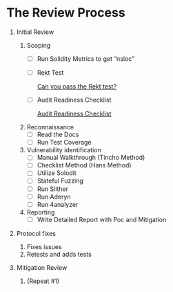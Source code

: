 # The Review Process

1. Initial Review
    1. Scoping
        - [ ]  Run Solidity Metrics to get “nsloc”
        - [ ]  Rekt Test
            
            [Can you pass the Rekt test?](https://blog.trailofbits.com/2023/08/14/can-you-pass-the-rekt-test/)
            
        - [ ]  Audit Readiness Checklist
        
            [Audit Readiness Checklist](https://github.com/nascentxyz/simple-security-toolkit/blob/main/audit-readiness-checklist.md)
        
    2. Reconnaissance
        - [ ]  Read the Docs
        - [ ]  Run Test Coverage
  
    3. Vulnerability identification
        - [ ]  Manual Walkthrough (Tincho Method)
        - [ ]  Checklist Method (Hans Method)
        - [ ]  Utilize Solodit
        - [ ]  Stateful Fuzzing
        - [ ]  Run Slither
        - [ ]  Run Aderyn
        - [ ]  Run 4analyzer
  
    4. Reporting
        - [ ]  Write Detailed Report with Poc and Mitigation
  
2. Protocol fixes
    1. Fixes issues
    2. Retests and adds tests
   
3. Mitigation Review
    1. (Repeat #1)